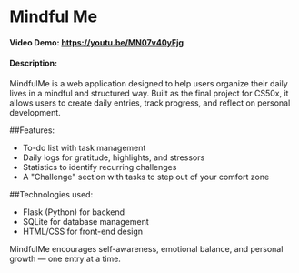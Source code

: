 # Mindful Me
#### Video Demo: https://youtu.be/MN07v40yFjg

#### Description:

MindfulMe is a web application designed to help users organize their daily lives in a mindful and structured way. Built as the final project for CS50x, it allows users to create daily entries, track progress, and reflect on personal development.

##Features:

- To-do list with task management
- Daily logs for gratitude, highlights, and stressors
- Statistics to identify recurring challenges
- A "Challenge" section with tasks to step out of your comfort zone

##Technologies used:

- Flask (Python) for backend
- SQLite for database management
- HTML/CSS for front-end design

MindfulMe encourages self-awareness, emotional balance, and personal growth — one entry at a time.